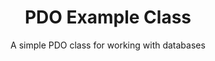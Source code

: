<div align = "center">
  <h1>PDO Example Class</h1>
  <p>A simple PDO class for working with databases</p>
</div>

